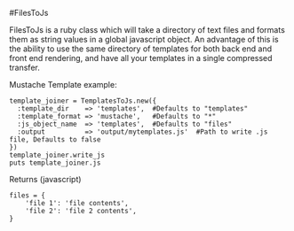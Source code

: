 #FilesToJs

FilesToJs is a ruby class which will take a directory of text files and formats them as string values in a global javascript object. An advantage of this is the ability to use the same directory of templates for both back end and front end rendering, and have all your templates in a single compressed transfer.

Mustache Template example:

    template_joiner = TemplatesToJs.new({
      :template_dir    => 'templates',  #Defaults to "templates"
      :template_format => 'mustache',   #Defaults to "*"
      :js_object_name  => 'templates',  #Defaults to "files"
      :output          => 'output/mytemplates.js'  #Path to write .js file, Defaults to false
    })
    template_joiner.write_js
    puts template_joiner.js
    
    
Returns (javascript)

    files = {
        'file 1': 'file contents',
        'file 2': 'file 2 contents',
    }